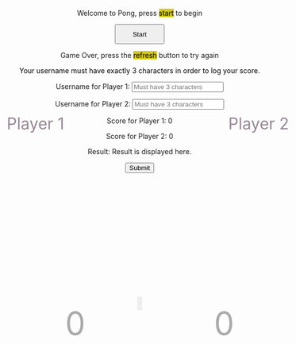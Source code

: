 <!-- <!DOCTYPE html> -->
<html>
<head>
  <meta charset="UTF-8">
  <title>Pong Game</title>
  <style>
    #pong-container {
      position: absolute;
      left: 50%;
      transform: translate(-50%, +60%);
      width: 600px;
      height: 400px;
    }
    canvas {
      width: 100%;
      height: 100%;
      background: #222;
      border: 5px solid #eee;
    }
    canvas:focus{
      outline: none;
    }
    .score {
      font-size: 4rem;
      color: #aaa;
      position: absolute;
      top: 10px;
    }
    #score1 {
      left: 150px;
    }
    #score2 {
      left: 450px;
    }
    #start_game_button {
      height: 40px;
      width: 100px;
    }
    .player_number{
      font-size: 2rem;
      /* background-color: #02fa51d7; */
      color: #968796;
    }
    #player2{
      transform: translate(+40%, -1000%);
    }
    #player1{
      transform: translate(-35%, -1100%);
    }
  </style>
</head>
<body>
  <div class="container bg-secondary" style="text-align:center;">
        <!-- Main Menu -->
        <div id="menu" class="py-4 text-light">
            <p>Welcome to Pong, press <span style="background-color: #d4ca1c; color: #000000">start</span> to begin</p>
            <button id="start_game_button" onclick="gameLoop()">Start</button>
        </div>
        <!-- Game Over -->
        <div id="gameover" class="py-4 text-light">
            <p>Game Over, press the <span style="background-color: #d4ca1c; color: #000000">refresh</span> button to try again</p>
            <p><span style="background-color: #FFFFFF; color: #000000">Your username must have exactly 3 characters in order to log your score.</span></p>
            <form action="javascript:create_user()">
                <p><label>
                    Username for Player 1:
                    <input type="text" name="user1" id="user1" placeholder="Must have 3 characters" required>
                </label></p>
                <p><label>
                    Username for Player 2:
                    <input type="text" name="user2" id="user2" placeholder="Must have 3 characters" required>
                </label></p>
                <p><label>
                    Score for Player 1:
                    <span name="scoring_1" id="scoring_1">0</span>
                </label></p>
                <p><label>
                    Score for Player 2:
                    <span name="scoring_2" id="scoring_2">0</span>
                </label></p>
                <p><label>
                    Result:
                    <span name="gameResult" id="gameResult">Result is displayed here.</span>
                </label></p>
                <!-- <p><label>
                    Date of Score:
                    <span type="date" name="dos" id="dos"></span>
                </label></p> -->
                <p>
                    <button onclick="alert('Your score has been posted!')">Submit</button>
                </p>
            </form>
            <!-- <a id="new_game1" class="link-alert">new game</a>
            <a id="setting_menu1" class="link-alert">settings</a> -->
        </div>
        <!-- Play Screen -->
        <div id="empty-space"></div>
        <div id="pong-container" style="text-align:center;">
          <canvas id="canvas"></canvas>
          <div class="player_number" id="player2">Player 2</div>
          <div class="player_number" id="player1">Player 1</div>
          <div class="score" id="score1">0</div>
          <div class="score" id="score2">0</div>
          <!-- <button id="restartButton">Restart Game</button> -->
        </div>
  </div>

<script>
  const canvas = document.getElementById('canvas');
  const ctx = canvas.getContext('2d');
  const ballSize = 5;
  const PONG_GAMEOVER = document.getElementById("gameover");
  // const button_new_game = document.getElementById("new_game");
  // Set the canvas width and height
  canvas.width = 600;
  canvas.height = 400;
  PONG_GAMEOVER.style.display= "none";
  // Set the initial ball position and velocity
  let ballX, ballY, ballSpeedX, ballSpeedY;
  resetBall();

  // let gameState = 0;

  // Set the initial paddle positions
  let paddle1Y = canvas.height / 2 - 40;
  let paddle2Y = canvas.height / 2 - 40;

  // Set the paddle dimensions
  const paddleWidth = 10;
  const paddleHeight = 80;

  // Set the initial scores
  let scorePlayer1 = 0;
  let scorePlayer2 = 0;

  // Define the score limit
  const scoreLimit = 5;

  // Get the game result
  const gameRes = document.getElementById('gameResult');
  // Get the score elements
  const score1 = document.getElementById('score1');
  const score2 = document.getElementById('score2');
  const score1_display = document.getElementById('scoring_1');
  const score2_display = document.getElementById('scoring_2');
  // Restart
  // const restartButton = document.getElementById('restartButton');
  // restartButton.addEventListener('click', restart);

  // function gameStart() {
  //   if(gameState ===0){
  //     gameLoop();
  //   }else{
  //     PONG_GAMEOVER.style.display= "block";
  //     resetBallNoSpeed();
  //   }
  // }

  // Draw the paddles and ball on the canvas
  function drawPaddlesAndBall() {
    // Clear the canvas
    ctx.clearRect(0, 0, canvas.width, canvas.height);
    // Draw the paddles
    ctx.fillStyle = '#fff';
    ctx.fillRect(0 + 10, paddle1Y, paddleWidth, paddleHeight);
    ctx.fillRect(canvas.width - paddleWidth - 10, paddle2Y, paddleWidth, paddleHeight);

    // Draw the ball
    ctx.beginPath();
    ctx.fillStyle = '#fff';
    ctx.arc(ballX, ballY, ballSize, 0, Math.PI * 2);
    ctx.fill();
  }


  // Update the ball position and check for collisions
  function moveBall() {
    ballX += ballSpeedX;
    ballY += ballSpeedY;
    // Check for collisions with the top and bottom walls
    if (ballY - ballSize < 0 || ballY + ballSize > canvas.height) {
      ballSpeedY = -ballSpeedY;
    }
    // Check for collisions with the paddles
    if (ballX - ballSize < paddleWidth + 10 && ballY > paddle1Y && ballY < paddle1Y + paddleHeight) {
      ballSpeedX = -ballSpeedX;
      let deltaY = ballY - (paddle1Y + paddleHeight / 2);
      ballSpeedY = deltaY * 0.35;
    } else if (ballX + ballSize > canvas.width - paddleWidth - 10 && ballY > paddle2Y && ballY < paddle2Y + paddleHeight) {
      ballSpeedX = -ballSpeedX;
      let deltaY = ballY - (paddle2Y + paddleHeight / 2);
      ballSpeedY = deltaY * 0.35;
    }

    // Check for a goal scored by player 1
    if (ballX - ballSize < 0) {
      scorePlayer2 = scorePlayer2 + 1;
      resetBall();
    }

    // Check for a goal scored by player 2
    if (ballX + ballSize > canvas.width) {
      scorePlayer1 = scorePlayer1 + 1;
      resetBall();
    }
  }

  // Reset the ball to the center of the canvas
  function resetBall() {
    ballX = canvas.width / 2;
    ballY = canvas.height / 2;
    ballSpeedX = Math.random() < 0.5 ? -5 : 5;
    ballSpeedY = Math.random() * 4 - 2;
  }
  function resetBallNoSpeed() {
    ballX = canvas.width / 2;
    ballY = canvas.height / 2;
  }

  // Update the paddle positions based on the user input
  function movePaddles() {
    // Move the first paddle (player 1)
    if (wPressed) {
    paddle1Y -= 5;
    } else if (sPressed) {
    paddle1Y += 5;
    }
    // Move the second paddle (player 2)
    if (upPressed) {
      paddle2Y -= 5;
    } else if (downPressed) {
      paddle2Y += 5;
    }

    // Make sure the paddles don't move off the screen
    if (paddle1Y < 0) {
      paddle1Y = 0;
    } else if (paddle1Y + paddleHeight > canvas.height) {
      paddle1Y = canvas.height - paddleHeight;
    }

    if (paddle2Y < 0) {
      paddle2Y = 0;
    } else if (paddle2Y + paddleHeight > canvas.height) {
      paddle2Y = canvas.height - paddleHeight;
    }
  }

  // Main game loop
  function gameLoop() {
    // PONG_GAMEOVER.style.display= "none";
    // gameStart();
    drawPaddlesAndBall();
    moveBall();
    movePaddles();
    scoreTracker();
    checkGameEnd();
    // // Update the score display
    // score1.textContent = scorePlayer1;
    // score2.textContent = scorePlayer2;
    requestAnimationFrame(gameLoop);
    // console.log(score1);
    // console.log(score2);
  }

  // Detect user input
  let wPressed = false;
  let sPressed = false;
  let upPressed = false;
  let downPressed = false;

  document.addEventListener('keydown', (event) => {
  if (event.key === 'w') {
  wPressed = true;
  } else if (event.key === 's') {
  sPressed = true;
  } else if (event.key === 'ArrowUp') {
  upPressed = true;
  } else if (event.key === 'ArrowDown') {
  downPressed = true;
  }
  });

  document.addEventListener('keyup', (event) => {
  if (event.key === 'w') {
  wPressed = false;
  } else if (event.key === 's') {
  sPressed = false;resetBallNoSpeed
  } else if (event.key === 'ArrowUp') {
  upPressed = false;
  } else if (event.key === 'ArrowDown') {
  downPressed = false;
  }
  });



  function restart() {
    // Reset the scores
    scorePlayer1 = 0;
    scorePlayer2 = 0;

    // Reset the ball and paddles
    resetBallNoSpeed();
    paddle1Y = canvas.height / 2 - 40;
    paddle2Y = canvas.height / 2 - 40;
  }

  // Check for the game end
  function checkGameEnd() {
    // Check if player 1 has won
    if (scorePlayer1 >= scoreLimit) {
      PONG_GAMEOVER.style.display= "block";
      gameRes.innerHTML = "Player 1 wins!";
      requestAnimationFrame();
      // gameState = 1;
    }
    // Check if player 2 has won
    if (scorePlayer2 == scoreLimit) {
      PONG_GAMEOVER.style.display= "block";
      gameRes.innerHTML = "Player 2 wins!";
      requestAnimationFrame();
      // gameState = 1;
    }
    }
    
    function scoreTracker(){
      score1.innerHTML = String(scorePlayer1);
      score2.innerHTML = String(scorePlayer2);
      score1_display.innerHTML = String(scorePlayer1);
      score2_display.innerHTML = String(scorePlayer2);
    }
    
</script>

</body>
</html> 
